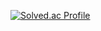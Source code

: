 [![Solved.ac Profile](http://mazassumnida.wtf/api/v2/generate_badge?boj=alonso14)](https://solved.ac/alonso14/)
